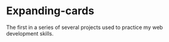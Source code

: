 ﻿# Expanding-cards
The first in a series of several projects used to practice my web development skills.
